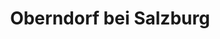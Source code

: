 ---
title: Oberndorf bei Salzburg
url: /oberndorf-bei-salzburg/
latitude: 47.939
longitude: 12.943
---